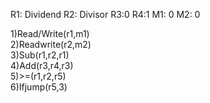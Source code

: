 R1: Dividend
R2: Divisor
R3:0
R4:1
M1: 0
M2: 0

1)Read/Write(r1,m1)   
2)Readwrite(r2,m2)      
3)Sub(r1,r2,r1)             
4)Add(r3,r4,r3)             
5)>=(r1,r2,r5)             
6)Ifjump(r5,3)             

